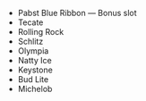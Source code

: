 * Pabst Blue Ribbon — Bonus slot
* Tecate
* Rolling Rock
* Schlitz
* Olympia
* Natty Ice
* Keystone
* Bud Lite
* Michelob
